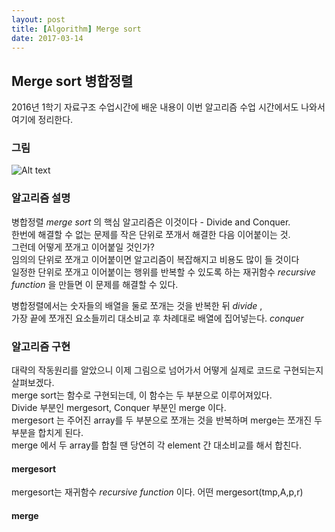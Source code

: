 ```yaml
---
layout: post
title: [Algorithm] Merge sort
date: 2017-03-14
---
```




## Merge sort 병합정렬

2016년 1학기 자료구조 수업시간에 배운 내용이 이번 알고리즘 수업 시간에서도 나와서 여기에 정리한다.


### 그림

![Alt text]()

### 알고리즘 설명

병합정렬 *merge sort* 의 핵심 알고리즘은 이것이다 - Divide and Conquer.
</br>한번에 해결할 수 없는 문제를 작은 단위로 쪼개서 해결한 다음 이어붙이는 것.
</br>그런데 어떻게 쪼개고 이어붙일 것인가?
</br>임의의 단위로 쪼개고 이어붙이면 알고리즘이 복잡해지고 비용도 많이 들 것이다
</br>일정한 단위로 쪼개고 이어붙이는 행위를 반복할 수 있도록 하는 재귀함수 *recursive function* 을 만들면 이 문제를 해결할 수 있다.

병합정렬에서는 숫자들의 배열을 둘로 쪼개는 것을 반복한 뒤 *divide* ,
</br> 가장 끝에 쪼개진 요소들끼리 대소비교 후 차례대로 배열에 집어넣는다. *conquer* 




### 알고리즘 구현

대략의 작동원리를 알았으니 이제 그림으로 넘어가서 어떻게 실제로 코드로 구현되는지 살펴보겠다.
</br> merge sort는 함수로 구현되는데, 이 함수는 두 부분으로 이루어져있다. 
</br> Divide 부분인 mergesort, Conquer 부분인 merge 이다.
</br> mergesort 는 주어진 array를 두 부분으로 쪼개는 것을 반복하며 merge는 쪼개진 두 부분을 합치게 된다.
</br> merge 에서 두 array를 합칠 땐 당연히 각 element 간 대소비교를 해서 합친다.

#### mergesort

mergesort는 재귀함수 *recursive function* 이다. 어떤 mergesort(tmp,A,p,r)


#### merge


